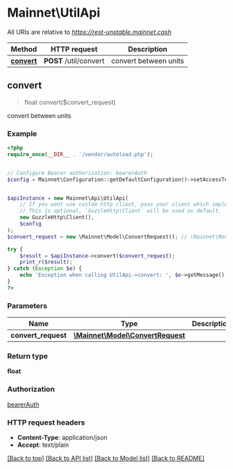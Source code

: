 # Mainnet\UtilApi

All URIs are relative to *https://rest-unstable.mainnet.cash*

Method | HTTP request | Description
------------- | ------------- | -------------
[**convert**](UtilApi.md#convert) | **POST** /util/convert | convert between units



## convert

> float convert($convert_request)

convert between units

### Example

```php
<?php
require_once(__DIR__ . '/vendor/autoload.php');


// Configure Bearer authorization: bearerAuth
$config = Mainnet\Configuration::getDefaultConfiguration()->setAccessToken('YOUR_ACCESS_TOKEN');


$apiInstance = new Mainnet\Api\UtilApi(
    // If you want use custom http client, pass your client which implements `GuzzleHttp\ClientInterface`.
    // This is optional, `GuzzleHttp\Client` will be used as default.
    new GuzzleHttp\Client(),
    $config
);
$convert_request = new \Mainnet\Model\ConvertRequest(); // \Mainnet\Model\ConvertRequest | 

try {
    $result = $apiInstance->convert($convert_request);
    print_r($result);
} catch (Exception $e) {
    echo 'Exception when calling UtilApi->convert: ', $e->getMessage(), PHP_EOL;
}
?>
```

### Parameters


Name | Type | Description  | Notes
------------- | ------------- | ------------- | -------------
 **convert_request** | [**\Mainnet\Model\ConvertRequest**](../Model/ConvertRequest.md)|  | [optional]

### Return type

**float**

### Authorization

[bearerAuth](../../README.md#bearerAuth)

### HTTP request headers

- **Content-Type**: application/json
- **Accept**: text/plain

[[Back to top]](#) [[Back to API list]](../../README.md#documentation-for-api-endpoints)
[[Back to Model list]](../../README.md#documentation-for-models)
[[Back to README]](../../README.md)

